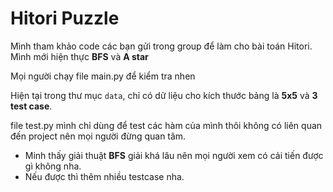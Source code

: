 # Hitori Puzzle

Mình tham khảo code các bạn gửi trong group để làm cho bài toán Hitori.
Mình mới hiện thực **BFS** và **A star**

Mọi người chạy file main.py để kiểm tra nhen

Hiện tại trong thư mục `data`, chỉ có dữ liệu cho kích thước bảng là **5x5** và **3 test case**.

file test.py mình chỉ dùng để test các hàm của mình thôi không có liên quan đến project nên mọi người đừng quan tâm.

- Minh thấy giải thuật **BFS** giải khá lâu nên mọi người xem có cải tiến được gì không nha.
- Nếu được thì thêm nhiều testcase nha.

